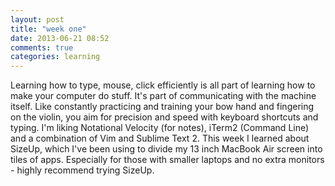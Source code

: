 ```yaml
---
layout: post
title: "week one"
date: 2013-06-21 08:52
comments: true
categories: learning 
---
```


Learning how to type, mouse, click efficiently is all part of learning how to make your computer do stuff. It's part of communicating with the machine itself. Like constantly practicing and training your bow hand and fingering on the violin, you aim for precision and speed with keyboard shortcuts and typing. I'm liking Notational Velocity (for notes), iTerm2 (Command Line) and a combination of Vim and Sublime Text 2. This week I learned about SizeUp, which I've been using to divide my 13 inch MacBook Air screen into tiles of apps. Especially for those with smaller laptops and no extra monitors - highly recommend trying SizeUp.
